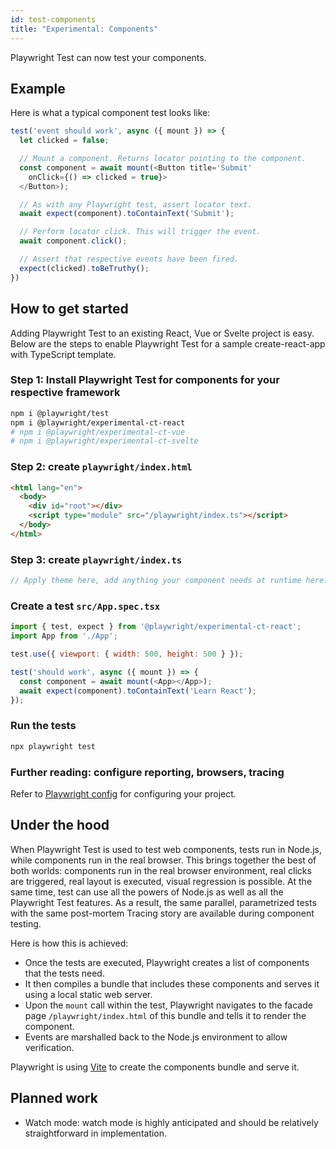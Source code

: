 ```yaml
---
id: test-components
title: "Experimental: Components"
---
```


Playwright Test can now test your components.

<!-- TOC -->

## Example

Here is what a typical component test looks like:

```js
test('event should work', async ({ mount }) => {
  let clicked = false;

  // Mount a component. Returns locator pointing to the component.
  const component = await mount(<Button title='Submit'
    onClick={() => clicked = true}>
  </Button>);

  // As with any Playwright test, assert locator text.
  await expect(component).toContainText('Submit');

  // Perform locator click. This will trigger the event.
  await component.click();

  // Assert that respective events have been fired.
  expect(clicked).toBeTruthy();
})
```

## How to get started

Adding Playwright Test to an existing React, Vue or Svelte project is easy. Below are the steps to enable Playwright Test for a sample create-react-app with TypeScript template.

### Step 1: Install Playwright Test for components for your respective framework

```sh
npm i @playwright/test
npm i @playwright/experimental-ct-react
# npm i @playwright/experimental-ct-vue
# npm i @playwright/experimental-ct-svelte
```

### Step 2: create `playwright/index.html`
```html
<html lang="en">
  <body>
    <div id="root"></div>
    <script type="module" src="/playwright/index.ts"></script>
  </body>
</html>
```

### Step 3: create `playwright/index.ts`
```js
// Apply theme here, add anything your component needs at runtime here.
```

### Create a test `src/App.spec.tsx`

```js
import { test, expect } from '@playwright/experimental-ct-react';
import App from './App';

test.use({ viewport: { width: 500, height: 500 } });

test('should work', async ({ mount }) => {
  const component = await mount(<App></App>);
  await expect(component).toContainText('Learn React');
});
```

### Run the tests

```sh
npx playwright test
```

### Further reading: configure reporting, browsers, tracing

Refer to [Playwright config](./test-configuration.md) for configuring your project.

## Under the hood

When Playwright Test is used to test web components, tests run in Node.js, while components run in the real browser. This brings together the best of both worlds: components run in the real browser environment, real clicks are triggered, real layout is executed, visual regression is possible. At the same time, test can use all the powers of Node.js as well as all the Playwright Test features. As a result, the same parallel, parametrized tests with the same post-mortem Tracing story are available during component testing.

Here is how this is achieved:

- Once the tests are executed, Playwright creates a list of components that the tests need.
- It then compiles a bundle that includes these components and serves it using a local static web server.
- Upon the `mount` call within the test, Playwright navigates to the facade page `/playwright/index.html` of this bundle and tells it to render the component.
- Events are marshalled back to the Node.js environment to allow verification.

Playwright is using [Vite](https://vitejs.dev/) to create the components bundle and serve it.

## Planned work

- Watch mode: watch mode is highly anticipated and should be relatively straightforward in implementation.
